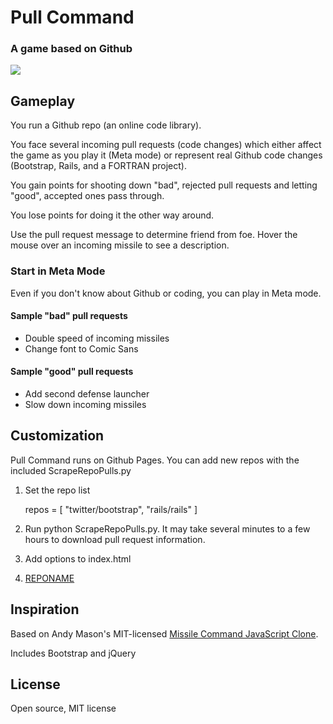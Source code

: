 # Pull Command

### A game based on Github

<img src="http://i.imgur.com/SeUkG.png"/>

## Gameplay

<p>You run a Github repo (an online code library).</p>
<p>You face several incoming pull requests (code changes) which either affect the game as you play it (Meta mode) or represent real Github code changes (Bootstrap, Rails, and a FORTRAN project).</p>
<p>You gain points for shooting down "bad", rejected pull requests and letting "good", accepted ones pass through.</p>
<p>You lose points for doing it the other way around.</p>
<p>Use the pull request message to determine friend from foe. Hover the mouse over an incoming missile to see a description.</p>

### Start in Meta Mode

<p>Even if you don't know about Github or coding, you can play in Meta mode.</p>

#### Sample "bad" pull requests
<ul>
	<li>Double speed of incoming missiles</li>
	<li>Change font to Comic Sans</li>
</ul>

#### Sample "good" pull requests
<ul>
	<li>Add second defense launcher</li>
	<li>Slow down incoming missiles</li>
</ul>

## Customization
Pull Command runs on Github Pages. You can add new repos with the included ScrapeRepoPulls.py

1) Set the repo list

    repos = [
      "twitter/bootstrap",
      "rails/rails"
    ]

2) Run python ScrapeRepoPulls.py. It may take several minutes to a few hours to download pull request information.

3) Add options to index.html

    <li id="gameMode4">
      <a href="#" onclick="gameMode(5, 'USERNAME-REPONAME');">REPONAME</a>
    </li>

## Inspiration

<p>Based on Andy Mason's MIT-licensed <a href="https://github.com/andymason/Missile-Command-JavaScript-Clone" target="_blank">Missile Command JavaScript Clone</a>.</p>
<p>Includes Bootstrap and jQuery</p>

## License

Open source, MIT license